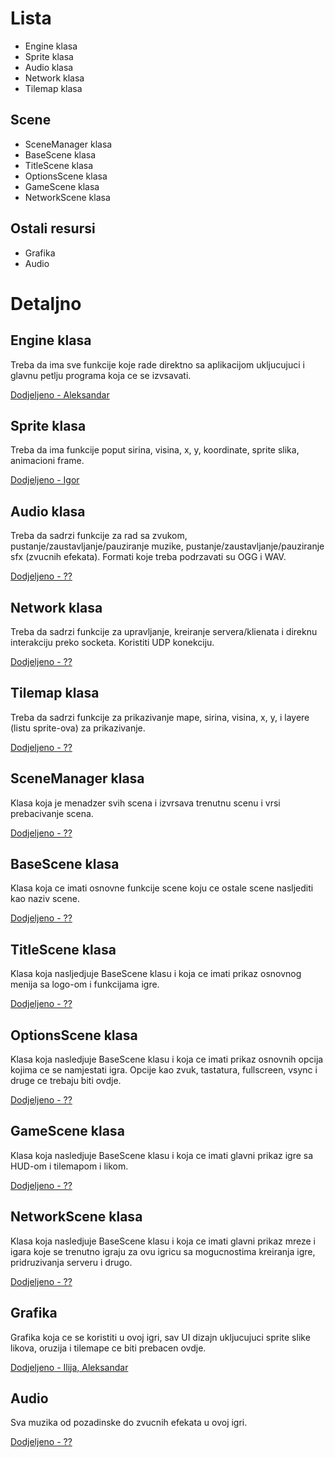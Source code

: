 # Lista #

  * Engine klasa
  * Sprite klasa
  * Audio klasa
  * Network klasa
  * Tilemap klasa


## Scene ##
  * SceneManager klasa
  * BaseScene klasa
  * TitleScene klasa
  * OptionsScene klasa
  * GameScene klasa
  * NetworkScene klasa


## Ostali resursi ##

  * Grafika
  * Audio

# Detaljno #

## Engine klasa ##

Treba da ima sve funkcije koje rade direktno sa aplikacijom ukljucujuci i glavnu petlju programa koja ce se izvsavati.

[Dodjeljeno - Aleksandar ](.md)

## Sprite klasa ##

Treba da ima funkcije poput sirina, visina, x, y, koordinate, sprite slika, animacioni frame.

[Dodjeljeno - Igor ](.md)

## Audio klasa ##

Treba da sadrzi funkcije za rad sa zvukom, pustanje/zaustavljanje/pauziranje muzike, pustanje/zaustavljanje/pauziranje sfx (zvucnih efekata).
Formati koje treba podrzavati su OGG i WAV.

[Dodjeljeno - ?? ](.md)

## Network klasa ##

Treba da sadrzi funkcije za upravljanje, kreiranje servera/klienata i direknu interakciju preko socketa. Koristiti UDP konekciju.

[Dodjeljeno - ?? ](.md)

## Tilemap klasa ##

Treba da sadrzi funkcije za prikazivanje mape, sirina, visina, x, y, i layere (listu sprite-ova) za prikazivanje.

[Dodjeljeno - ?? ](.md)

## SceneManager klasa ##

Klasa koja je menadzer svih scena i izvrsava trenutnu scenu i vrsi prebacivanje scena.

[Dodjeljeno - ?? ](.md)

## BaseScene klasa ##

Klasa koja ce imati osnovne funkcije scene koju ce ostale scene nasljediti kao naziv scene.

[Dodjeljeno - ?? ](.md)

## TitleScene klasa ##

Klasa koja nasljedjuje BaseScene klasu i koja ce imati prikaz osnovnog menija sa logo-om i funkcijama igre.

[Dodjeljeno - ?? ](.md)

## OptionsScene klasa ##

Klasa koja nasledjuje BaseScene klasu i koja ce imati prikaz osnovnih opcija kojima ce se namjestati igra. Opcije kao zvuk, tastatura, fullscreen, vsync i druge ce trebaju biti ovdje.

[Dodjeljeno - ?? ](.md)

## GameScene klasa ##

Klasa koja nasledjuje BaseScene klasu i koja ce imati glavni prikaz igre sa HUD-om i tilemapom i likom.

[Dodjeljeno - ?? ](.md)

## NetworkScene klasa ##

Klasa koja nasledjuje BaseScene klasu i koja ce imati glavni prikaz mreze i igara koje se trenutno igraju za ovu igricu sa mogucnostima kreiranja igre, pridruzivanja serveru i drugo.

[Dodjeljeno - ?? ](.md)

## Grafika ##

Grafika koja ce se koristiti u ovoj igri, sav UI dizajn ukljucujuci sprite slike likova, oruzija i tilemape ce biti prebacen ovdje.

[Dodjeljeno - Ilija, Aleksandar ](.md)

## Audio ##

Sva muzika od pozadinske do zvucnih efekata u ovoj igri.

[Dodjeljeno - ?? ](.md)